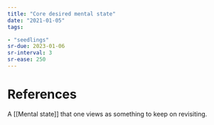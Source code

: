 ```yaml
---
title: "Core desired mental state"
date: "2021-01-05"
tags:

- "seedlings"
sr-due: 2023-01-06
sr-interval: 3
sr-ease: 250
---
```




# References

A [[Mental state]] that one views as something to keep on revisiting.


